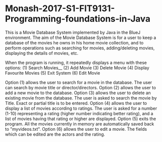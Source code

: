 # Monash-2017-S1-FIT9131-Programming-foundations-in-Java
This is a Movie Database System implemented by Java in the BlueJ environment. The aim of the Movie Database System is for a user to keep a database of the movies he owns in his home movie collection, and to perform operations such as searching for movies, adding/deleting movies, displaying the details of movies, etc.

When the program is running, it repeatedly displays a menu with these options: 
(1) Search Movies__
(2) Add Movie 
(3) Delete Movie 
(4) Display Favourite Movies 
(5) Exit System 
(6) Edit Movie

Option (1) allows the user to search for a movie in the database. The user can search by movie title or director/directors.
Option (2) allows the user to add a new movie to the database. 
Option (3) allows the user to delete an existing movie from the database. The user is asked to search the movie by Title. Exact or partial title is to be entered. 
Option (4) allows the user to display a list of movies according to ratings. The user is asked for a number (1-10) representing a rating (higher number indicating better rating), and a list of movies having that rating or higher are displayed. 
Option (5) exits the program. All the movies currently in memory are automatically saved back to "myvideos.txt". 
Option (6) allows the user to edit a movie. The fields which can be edited are the actors and the rating.

